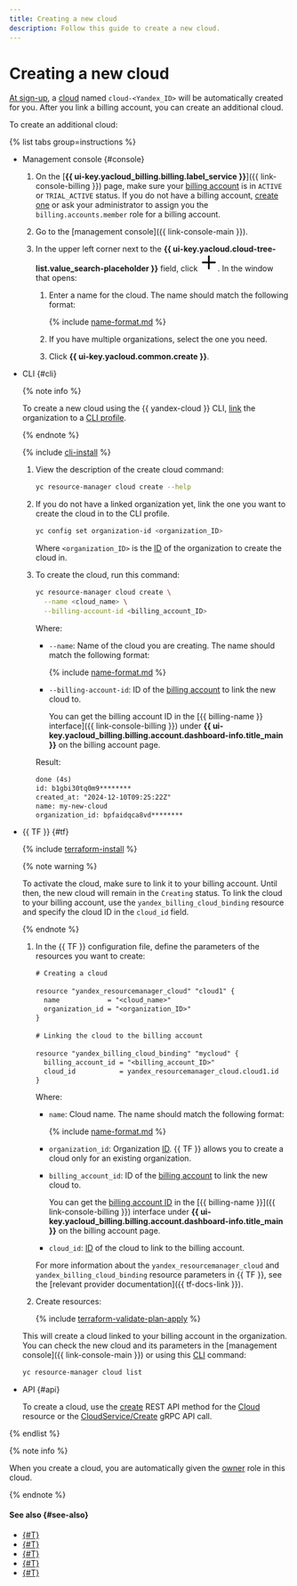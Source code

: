```yaml
---
title: Creating a new cloud
description: Follow this guide to create a new cloud.
---
```


# Creating a new cloud

[At sign-up](../../../billing/quickstart/index.md#create_billing_account), a [cloud](../../concepts/resources-hierarchy.md#cloud) named `cloud-<Yandex_ID>` will be automatically created for you. After you link a billing account, you can create an additional cloud.

To create an additional cloud:

{% list tabs group=instructions %}

- Management console {#console}

  1. On the [**{{ ui-key.yacloud_billing.billing.label_service }}**]({{ link-console-billing }}) page, make sure your [billing account](../../../billing/concepts/billing-account.md) is in `ACTIVE` or `TRIAL_ACTIVE` status. If you do not have a billing account, [create one](../../../billing/quickstart/index.md#create_billing_account) or ask your administrator to assign you the `billing.accounts.member` role for a billing account.
  1. Go to the [management console]({{ link-console-main }}).
  1. In the upper left corner next to the **{{ ui-key.yacloud.cloud-tree-list.value_search-placeholder }}** field, click ![plus](../../../_assets/console-icons/plus.svg). In the window that opens:
  
      1. Enter a name for the cloud. The name should match the following format:

          {% include [name-format.md](../../../_includes/name-format.md) %}
      1. If you have multiple organizations, select the one you need.
      1. Click **{{ ui-key.yacloud.common.create }}**.

- CLI {#cli}

  {% note info %}

  To create a new cloud using the {{ yandex-cloud }} CLI, [link](../../../cli/operations/profile/manage-properties.md#set) the organization to a [CLI profile](../../../cli/operations/profile/profile-list.md).

  {% endnote %}

  {% include [cli-install](../../../_includes/cli-install.md) %}

  1. View the description of the create cloud command:

      ```bash
      yc resource-manager cloud create --help
      ```

  1. If you do not have a linked organization yet, link the one you want to create the cloud in to the CLI profile.

      ```bash
      yc config set organization-id <organization_ID>
      ```

      Where `<organization_ID>` is the [ID](../../../organization/operations/organization-get-id.md) of the organization to create the cloud in.

  1. To create the cloud, run this command:

      ```bash
      yc resource-manager cloud create \
        --name <cloud_name> \
        --billing-account-id <billing_account_ID>
      ```

      Where:

      * `--name`: Name of the cloud you are creating. The name should match the following format:

          {% include [name-format.md](../../../_includes/name-format.md) %}
      * `--billing-account-id`: ID of the [billing account](../../../billing/concepts/billing-account.md) to link the new cloud to.

          You can get the billing account ID in the [{{ billing-name }} interface]({{ link-console-billing }}) under **{{ ui-key.yacloud_billing.billing.account.dashboard-info.title_main }}** on the billing account page.

      Result:

      ```text
      done (4s)
      id: b1gbi30tq0m9********
      created_at: "2024-12-10T09:25:22Z"
      name: my-new-cloud
      organization_id: bpfaidqca8vd********
      ```

- {{ TF }} {#tf}

  {% include [terraform-install](../../../_includes/terraform-install.md) %}

  {% note warning %}

  To activate the cloud, make sure to link it to your billing account. Until then, the new cloud will remain in the `Creating` status. To link the cloud to your billing account, use the `yandex_billing_cloud_binding` resource and specify the cloud ID in the `cloud_id` field.

  {% endnote %}

  1. In the {{ TF }} configuration file, define the parameters of the resources you want to create:

      ```hcl
      # Creating a cloud

      resource "yandex_resourcemanager_cloud" "cloud1" {
        name            = "<cloud_name>"
        organization_id = "<organization_ID>"
      }

      # Linking the cloud to the billing account

      resource "yandex_billing_cloud_binding" "mycloud" {
        billing_account_id = "<billing_account_ID>"
        cloud_id           = yandex_resourcemanager_cloud.cloud1.id
      }
      ```

      Where:

      * `name`: Cloud name. The name should match the following format:
      
        {% include [name-format.md](../../../_includes/name-format.md) %}
        
      * `organization_id`: Organization [ID](../../../organization/operations/organization-get-id.md). {{ TF }} allows you to create a cloud only for an existing organization.
      * `billing_account_id`: ID of the [billing account](../../../billing/concepts/billing-account.md) to link the new cloud to.

          You can get the [billing account ID](../../../billing/concepts/billing-account.md#billing-account-id) in the [{{ billing-name }}]({{ link-console-billing }}) interface under **{{ ui-key.yacloud_billing.billing.account.dashboard-info.title_main }}** on the billing account page.
      * `cloud_id`: [ID](../../../resource-manager/operations/cloud/get-id.md) of the cloud to link to the billing account.

      For more information about the `yandex_resourcemanager_cloud` and `yandex_billing_cloud_binding` resource parameters in {{ TF }}, see the [relevant provider documentation]({{ tf-docs-link }}).

  1. Create resources:

      {% include [terraform-validate-plan-apply](../../../_tutorials/_tutorials_includes/terraform-validate-plan-apply.md) %}

  This will create a cloud linked to your billing account in the organization. You can check the new cloud and its parameters in the [management console]({{ link-console-main }}) or using this [CLI](../../../cli/quickstart.md) command:

    ```bash
    yc resource-manager cloud list
    ```

- API {#api}

  To create a cloud, use the [create](../../api-ref/Cloud/create.md) REST API method for the [Cloud](../../api-ref/Cloud/index.md) resource or the [CloudService/Create](../../api-ref/grpc/Cloud/create.md) gRPC API call.

{% endlist %}

{% note info %}

When you create a cloud, you are automatically given the [owner](../../concepts/resources-hierarchy.md#owner) role in this cloud.

{% endnote %}

#### See also {#see-also}

* [{#T}](update.md)
* [{#T}](set-access-bindings.md)
* [{#T}](switch-cloud.md)
* [{#T}](../folder/create.md)
* [{#T}](../../../billing/concepts/billing-account.md)
